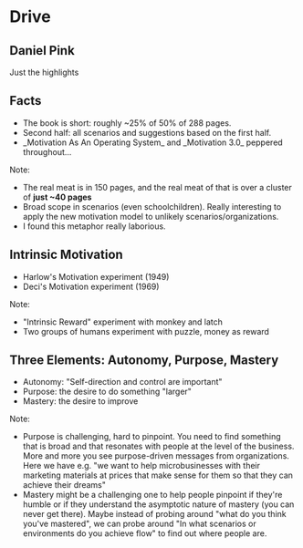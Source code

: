 <div class="titleline">
  <h1 class="h1--title">Drive</h1>
  <h2 class="h2--byline">Daniel Pink</h2>
  <p class="fragment">Just the highlights</p>
</div>



## Facts

- <!-- .element: class="fragment" --> The book is short: roughly ~25% of 50% of 288 pages.
- <!-- .element: class="fragment" --> Second half: all scenarios and suggestions based on the first half.
- <!-- .element: class="fragment" --> _Motivation As An Operating System_ and _Motivation 3.0_ peppered throughout...

Note:

- The real meat is in 150 pages, and the real meat of that
  is over a cluster of **just ~40 pages**
- Broad scope in scenarios (even schoolchildren). Really interesting to apply
  the new motivation model to unlikely scenarios/organizations.
- I found this metaphor really laborious.



## Intrinsic Motivation

- <!-- .element: class="fragment" --> Harlow's Motivation experiment (1949)
- <!-- .element: class="fragment" --> Deci's Motivation experiment (1969)

Note:

- "Intrinsic Reward" experiment with monkey and latch
- Two groups of humans experiment with puzzle, money as reward



## Three Elements: Autonomy, Purpose, Mastery

- Autonomy: "Self-direction and control are important"
- <!-- .element: class="fragment" --> Purpose: the desire to do something "larger"
- <!-- .element: class="fragment" --> Mastery: the desire to improve

Note:

- Purpose is challenging, hard to pinpoint. You need to find something that is broad
  and that resonates with people at the level of the business. More and more you see
  purpose-driven messages from organizations. Here we have e.g. "we want to
  help microbusinesses with their marketing materials at prices that make sense for them
  so that they can achieve their dreams"
- Mastery might be a challenging one to help people pinpoint if they're humble
  or if they understand the asymptotic nature of mastery (you can never get there).
  Maybe instead of probing around "what do you think you've mastered", we can probe around
  "In what scenarios or environments do you achieve flow" to find out where people are.

